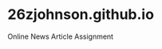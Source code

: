 # 26zjohnson.github.io
<p><ahref="/BVAWebDev/OnlineNewsArticle.html" target ="blank"> Online News Article Assignment</a></p>
